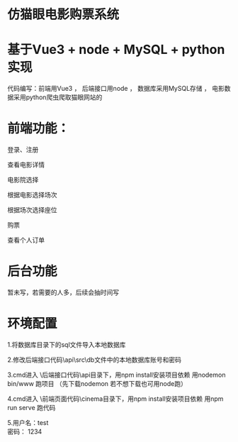 # 仿猫眼电影购票系统 

# 基于Vue3 + node + MySQL + python 实现

代码编写：前端用Vue3 ， 后端接口用node ， 数据库采用MySQL存储 ， 电影数据采用python爬虫爬取猫眼网站的

# 前端功能：
登录、注册

查看电影详情

电影院选择

根据电影选择场次

根据场次选择座位

购票

查看个人订单

# 后台功能

暂未写，若需要的人多，后续会抽时间写

# 环境配置

1.将数据库目录下的sql文件导入本地数据库

2.修改后端接口代码\api\src\db文件中的本地数据库账号和密码
   
3.cmd进入 \后端接口代码\api目录下，用npm install安装项目依赖  用nodemon bin/www 跑项目 （先下载nodemon 若不想下载也可用node跑）

4.cmd进入 \前端页面代码\cinema目录下，用npm install安装项目依赖  用npm run serve 跑代码

5.用户名：test  
  密码： 1234

